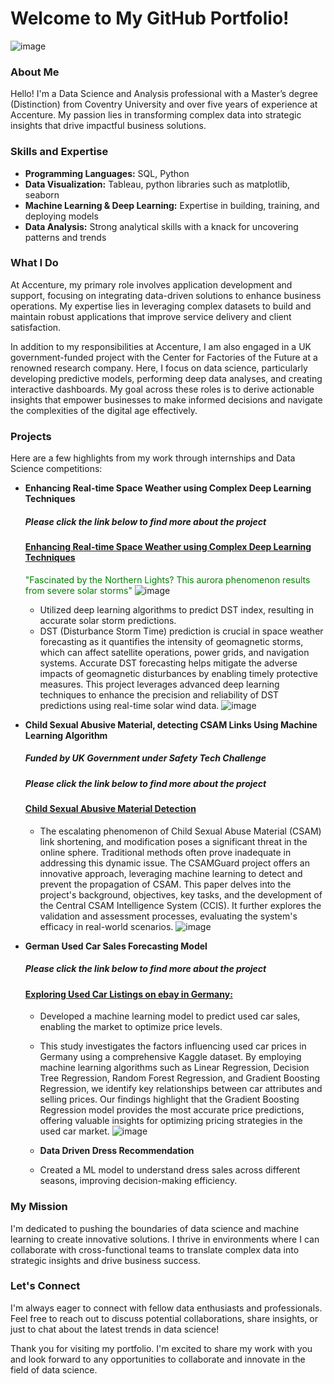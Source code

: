 # Welcome to My GitHub Portfolio!
![image](https://github.com/nawalrabia/nawalportfolio.github.io/assets/120711618/654fbf27-3c61-4b46-b50d-b9029f239291)
### About Me
Hello! I'm a Data Science and Analysis professional with a Master’s degree (Distinction) from Coventry University and over five years of experience at Accenture. My passion lies in transforming complex data into strategic insights that drive impactful business solutions.

### Skills and Expertise
- **Programming Languages:** SQL, Python
- **Data Visualization:** Tableau, python libraries such as matplotlib, seaborn
- **Machine Learning & Deep Learning:** Expertise in building, training, and deploying models
- **Data Analysis:** Strong analytical skills with a knack for uncovering patterns and trends

### What I Do
At Accenture, my primary role involves application development and support, focusing on integrating data-driven solutions to enhance business operations. My expertise lies in leveraging complex datasets to build and maintain robust applications that improve service delivery and client satisfaction.

In addition to my responsibilities at Accenture, I am also engaged in a UK government-funded project with the Center for Factories of the Future at a renowned research company. Here, I focus on data science, particularly developing predictive models, performing deep data analyses, and creating interactive dashboards. My goal across these roles is to derive actionable insights that empower businesses to make informed decisions and navigate the complexities of the digital age effectively.

### Projects
Here are a few highlights from my work through internships and Data Science competitions:

- **Enhancing Real-time Space Weather using Complex Deep Learning Techniques**
  ##### Please click the link below to find more about the project
  #### [Enhancing Real-time Space Weather using Complex Deep Learning Techniques](space_weather_forecasting.md)
  <span style="color: green;">"Fascinated by the Northern Lights? This aurora phenomenon results from severe solar storms"</span>
  ![image](https://github.com/nawalrabia/nawalportfolio.github.io/assets/120711618/c9d156c3-17b5-4be8-833e-fd74f1de2412)


  - Utilized deep learning algorithms to predict DST index, resulting in accurate solar storm predictions.
  - DST (Disturbance Storm Time) prediction is crucial in space weather forecasting as it quantifies the intensity of geomagnetic storms, which can affect satellite operations, power grids, and navigation systems. Accurate DST forecasting helps mitigate the adverse impacts of geomagnetic disturbances by enabling timely protective measures. This project leverages advanced deep learning techniques to enhance the precision and reliability of DST predictions using real-time solar wind data.
   ![image](https://github.com/nawalrabia/nawalportfolio.github.io/assets/120711618/641ab551-16f0-404e-9e9e-39f46f51dad5)

- **Child Sexual Abusive Material, detecting CSAM Links Using Machine Learning Algorithm**
  ##### Funded by UK Government under Safety Tech Challenge
  ##### Please click the link below to find more about the project
  #### [Child Sexual Abusive Material Detection](csamlinkdetection.md)
  
  - The escalating phenomenon of Child Sexual Abuse Material (CSAM) link shortening, and modification poses a significant threat in the online sphere. Traditional methods often prove inadequate in addressing this dynamic issue. The CSAMGuard project offers an innovative approach, leveraging machine learning to detect and prevent the propagation of CSAM. This paper delves into the project's background, objectives, key tasks, and the development of the Central CSAM Intelligence System (CCIS). It further explores the validation and assessment processes, evaluating the system's efficacy in real-world scenarios.
  ![image](https://github.com/nawalrabia/nawalportfolio.github.io/assets/120711618/32c06d83-2017-4e86-94cd-df15198ec28e)

- **German Used Car Sales Forecasting Model**
  ##### Please click the link below to find more about the project
  #### [Exploring Used Car Listings on ebay in Germany:](usedcarssalesingermany.md)
  - Developed a machine learning model to predict used car sales, enabling the market to optimize price levels.
  - This study investigates the factors influencing used car prices in Germany using a comprehensive Kaggle dataset. By employing machine learning algorithms such as Linear Regression, Decision Tree Regression, Random Forest Regression, and Gradient Boosting Regression, we identify key relationships between car attributes and selling prices. Our findings highlight that the Gradient Boosting Regression model provides the most accurate price predictions, offering valuable insights for optimizing pricing strategies in the used car market.
    ![image](https://github.com/nawalrabia/nawalportfolio.github.io/assets/120711618/39423ea2-bdaf-446e-b0f3-cff65d025dfa)

  - **Data Driven Dress Recommendation**
  - Created a ML model to understand dress sales across different seasons, improving decision-making efficiency.
    
### My Mission
I'm dedicated to pushing the boundaries of data science and machine learning to create innovative solutions. I thrive in environments where I can collaborate with cross-functional teams to translate complex data into strategic insights and drive business success.

### Let's Connect
I'm always eager to connect with fellow data enthusiasts and professionals. Feel free to reach out to discuss potential collaborations, share insights, or just to chat about the latest trends in data science!



Thank you for visiting my portfolio. I'm excited to share my work with you and look forward to any opportunities to collaborate and innovate in the field of data science.


